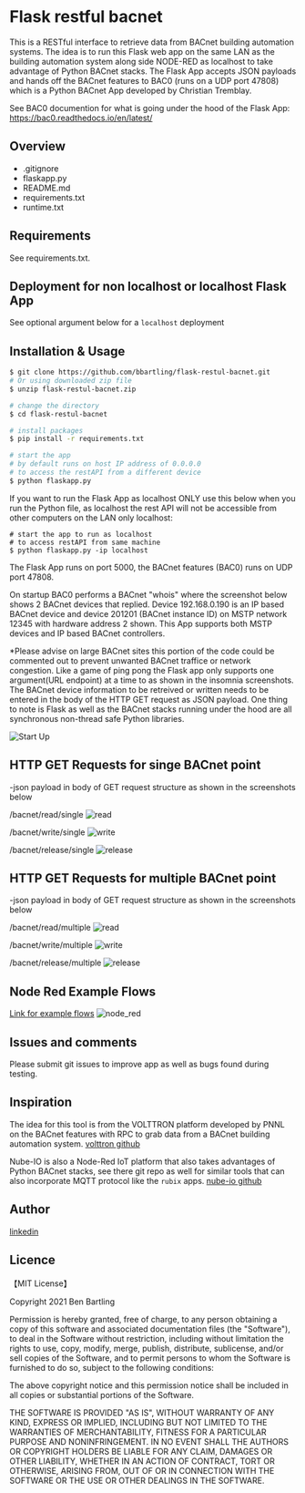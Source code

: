 # Flask restful bacnet

This is a RESTful interface to retrieve data from BACnet building automation systems. The idea is to run this Flask web app on the same LAN as the building automation system along side NODE-RED as localhost to take advantage of Python BACnet stacks. The Flask App accepts JSON payloads and hands off the BACnet features to BAC0 (runs on a UDP port 47808) which is a Python BACnet App developed by Christian Tremblay.

See BAC0 documention for what is going under the hood of the Flask App:
https://bac0.readthedocs.io/en/latest/


## Overview

- .gitignore
- flaskapp.py
- README.md
- requirements.txt
- runtime.txt


## Requirements

See requirements.txt.

## Deployment for non localhost or localhost Flask App
See optional argument below for a `localhost` deployment

## Installation & Usage

```bash
$ git clone https://github.com/bbartling/flask-restul-bacnet.git
# Or using downloaded zip file 
$ unzip flask-restul-bacnet.zip

# change the directory
$ cd flask-restul-bacnet

# install packages
$ pip install -r requirements.txt

# start the app
# by default runs on host IP address of 0.0.0.0
# to access the restAPI from a different device
$ python flaskapp.py
```

If you want to run the Flask App as localhost ONLY use this below when you run the Python file, as localhost the rest API will not be accessible from other computers on the LAN only localhost:

```
# start the app to run as localhost
# to access restAPI from same machine
$ python flaskapp.py -ip localhost
```


The Flask App runs on port 5000, the BACnet features (BAC0) runs on UDP port 47808.

On startup BAC0 performs a BACnet "whois" where the screenshot below shows 2 BACnet devices that replied. Device 192.168.0.190 is an IP based BACnet device and device 201201 (BACnet instance ID) on MSTP network 12345 with hardware address 2 shown. This App supports both MSTP devices and IP based BACnet controllers.

*Please advise on large BACnet sites this portion of the code could be commented out to prevent unwanted BACnet traffice or network congestion. Like a game of ping pong the Flask app only supports one argument(URL endpoint) at a time to as shown in the insomnia screenshots. The BACnet device information to be retreived or written needs to be entered in the body of the HTTP GET request as JSON payload. One thing to note is Flask as well as the BACnet stacks running under the hood are all synchronous non-thread safe Python libraries.

![Start Up](/images/startup.PNG)


## HTTP GET Requests for singe BACnet point
-json payload in body of GET request structure as shown in the screenshots below

/bacnet/read/single
![read](/images/read.PNG)

/bacnet/write/single
![write](/images/write.PNG)

/bacnet/release/single
![release](/images/release.PNG)


## HTTP GET Requests for multiple BACnet point
-json payload in body of GET request structure as shown in the screenshots below

/bacnet/read/multiple
![read](/images/read_mult.PNG)

/bacnet/write/multiple
![write](/images/write_mult.PNG)

/bacnet/release/multiple
![release](/images/release_mult.PNG)

## Node Red Example Flows
[Link for example flows](https://github.com/bbartling/flask-restul-bacnet/tree/main/example-node-red-flows)
![node_red](/images/node_red_flows.PNG)


## Issues and comments
Please submit git issues to improve app as well as bugs found during testing. 


## Inspiration
The idea for this tool is from the VOLTTRON platform developed by PNNL on the BACnet features with RPC to grab data from a BACnet building automation system. 
[volttron github](https://github.com/VOLTTRON/volttron)

Nube-IO is also a Node-Red IoT platform that also takes advantages of Python BACnet stacks, see there git repo as well for similar tools that can also incorporate MQTT protocol like the `rubix` apps.
[nube-io github](https://github.com/NubeIO)


## Author

[linkedin](https://www.linkedin.com/in/ben-bartling-cem-cmvp-510a0961/)

## Licence

【MIT License】

Copyright 2021 Ben Bartling

Permission is hereby granted, free of charge, to any person obtaining a copy of this software and associated documentation files (the "Software"), to deal in the Software without restriction, including without limitation the rights to use, copy, modify, merge, publish, distribute, sublicense, and/or sell copies of the Software, and to permit persons to whom the Software is furnished to do so, subject to the following conditions:

The above copyright notice and this permission notice shall be included in all copies or substantial portions of the Software.

THE SOFTWARE IS PROVIDED "AS IS", WITHOUT WARRANTY OF ANY KIND, EXPRESS OR IMPLIED, INCLUDING BUT NOT LIMITED TO THE WARRANTIES OF MERCHANTABILITY, FITNESS FOR A PARTICULAR PURPOSE AND NONINFRINGEMENT. IN NO EVENT SHALL THE AUTHORS OR COPYRIGHT HOLDERS BE LIABLE FOR ANY CLAIM, DAMAGES OR OTHER LIABILITY, WHETHER IN AN ACTION OF CONTRACT, TORT OR OTHERWISE, ARISING FROM, OUT OF OR IN CONNECTION WITH THE SOFTWARE OR THE USE OR OTHER DEALINGS IN THE SOFTWARE.
